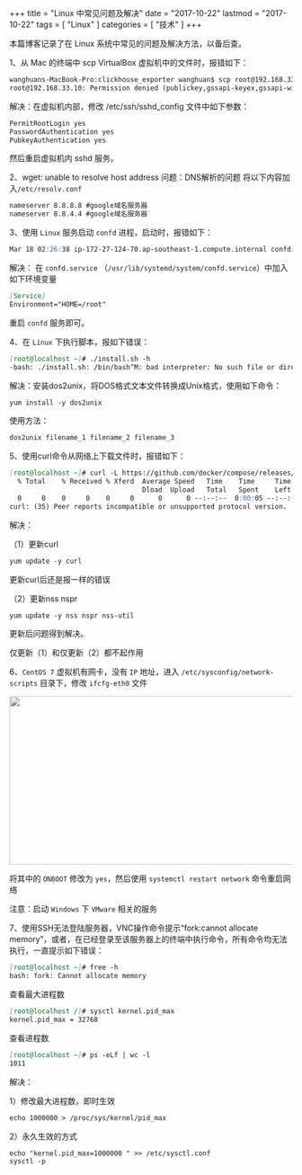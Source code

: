 +++
title = "Linux 中常见问题及解决"
date = "2017-10-22"
lastmod = "2017-10-22"
tags = [
    "Linux"
]
categories = [
    "技术"
]
+++

本篇博客记录了在 Linux 系统中常见的问题及解决方法，以备后查。

<!--more-->

1、从 Mac 的终端中 scp VirtualBox 虚拟机中的文件时，报错如下：
```markdown
wanghuans-MacBook-Pro:clickhouse_exporter wanghuan$ scp root@192.168.33.10:/vagrant/clickhouse_exporter ./
root@192.168.33.10: Permission denied (publickey,gssapi-keyex,gssapi-with-mic).
```
解决：在虚拟机内部，修改 /etc/ssh/sshd_config 文件中如下参数：
```markdown
PermitRootLogin yes
PasswordAuthentication yes
PubkeyAuthentication yes
```
然后重启虚拟机内 sshd 服务。

2、wget: unable to resolve host address
问题：DNS解析的问题
将以下内容加入`/etc/resolv.conf`
```markdown
nameserver 8.8.8.8 #google域名服务器
nameserver 8.8.4.4 #google域名服务器
```

3、使用 `Linux` 服务启动 `confd` 进程，启动时，报错如下：
```markdown
Mar 18 02:26:38 ip-172-27-124-70.ap-southeast-1.compute.internal confd[28240]: 2019-03-18T02:26:38Z ip-172-27-124-70.ap-southeast-1.compute.internal /usr/bin/confd[28240]: FATAL UserHomeNotFound: user home directory not found.
```
解决：
在 `confd.service` （`/usr/lib/systemd/system/confd.service`）中加入如下环境变量
```markdown
[Service]
Environment="HOME=/root"
```
重启 `confd` 服务即可。

4、在 `Linux` 下执行脚本，报如下错误：
```markdown
[root@localhost ~]# ./install.sh -h
-bash: ./install.sh: /bin/bash^M: bad interpreter: No such file or directory
```

解决：安装dos2unix，将DOS格式文本文件转换成Unix格式，使用如下命令：
```markdown
yum install -y dos2unix
```
使用方法：
```markdown
dos2unix filename_1 filename_2 filename_3
```

5、使用curl命令从网络上下载文件时，报错如下：
```markdown
[root@localhost ~]# curl -L https://github.com/docker/compose/releases/download/1.21.2/docker-compose-`uname -s`-`uname -m` -o /usr/local/bin/docker-compose
  % Total    % Received % Xferd  Average Speed   Time    Time     Time  Current
                                 Dload  Upload   Total   Spent    Left  Speed
  0     0    0     0    0     0      0      0 --:--:--  0:00:05 --:--:--     0
curl: (35) Peer reports incompatible or unsupported protocol version.
```
解决：

（1）更新curl
```markdown
yum update -y curl
```
更新curl后还是报一样的错误

（2）更新nss nspr
```markdown
yum update -y nss nspr nss-util
```
更新后问题得到解决。

仅更新（1）和仅更新（2）都不起作用

6、`CentOS 7` 虚拟机有网卡，没有 `IP` 地址，进入 `/etc/sysconfig/network-scripts` 目录下，修改 `ifcfg-eth0` 文件

<center>
<img src="/image/linux/questions-and-solutions/WechatIMG622.png" width="800px" height="300px" />
</center>

将其中的 `ONBOOT` 修改为 `yes`，然后使用 `systemctl restart network` 命令重启网络

注意：启动 `Windows` 下 `VMware` 相关的服务

7、使用SSH无法登陆服务器，VNC操作命令提示“fork:cannot allocate memory”，或者，在已经登录至该服务器上的终端中执行命令，所有命令均无法执行，一直提示如下错误：
```markdown
[root@localhost ~]# free -h
bash: fork: Cannot allocate memory
```

查看最大进程数
```markdown
[root@localhost /]# sysctl kernel.pid_max
kernel.pid_max = 32768
```

查看进程数
```markdown
[root@localhost ~]# ps -eLf | wc -l
1011
```

解决：

1）修改最大进程数，即时生效
```markdown
echo 1000000 > /proc/sys/kernel/pid_max
```

2）永久生效的方式
```markdown
echo "kernel.pid_max=1000000 " >> /etc/sysctl.conf
sysctl -p
```



